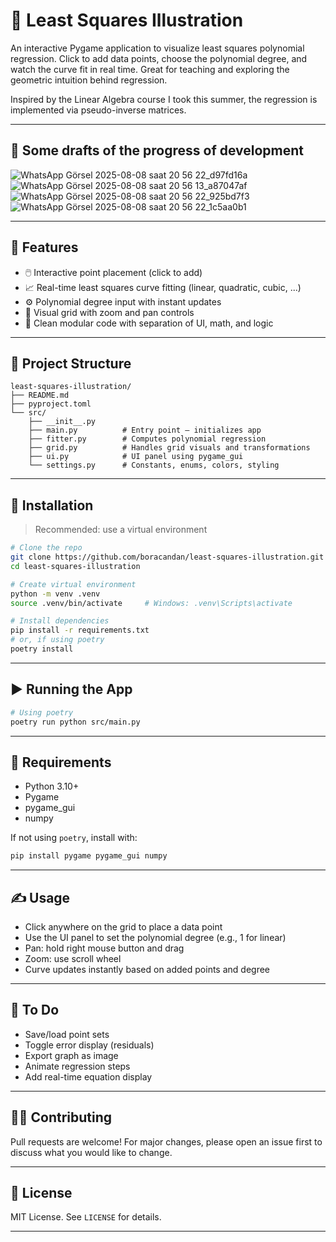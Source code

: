 # 🎯 Least Squares Illustration

An interactive Pygame application to visualize least squares polynomial regression. Click to add data points, choose the polynomial degree, and watch the curve fit in real time. Great for teaching and exploring the geometric intuition behind regression.

Inspired by the Linear Algebra course I took this summer, the regression is implemented via pseudo-inverse matrices.

---

## 📸 Some drafts of the progress of development

![WhatsApp Görsel 2025-08-08 saat 20 56 22_d97fd16a](https://github.com/user-attachments/assets/786850a0-f7e1-4d27-a5fb-f8ab95ba9a62)
![WhatsApp Görsel 2025-08-08 saat 20 56 13_a87047af](https://github.com/user-attachments/assets/c035b62c-c4e3-4d47-ab62-eef2b7288e91)
![WhatsApp Görsel 2025-08-08 saat 20 56 22_925bd7f3](https://github.com/user-attachments/assets/953b38b4-c83f-4433-bebb-ed45ed8c632a)
![WhatsApp Görsel 2025-08-08 saat 20 56 22_1c5aa0b1](https://github.com/user-attachments/assets/1f639941-deae-4f41-ae74-7fddb38cffc9)


---

## 🧠 Features

- 🖱️ Interactive point placement (click to add)
- 📈 Real-time least squares curve fitting (linear, quadratic, cubic, ...)
- ⚙️ Polynomial degree input with instant updates
- 🧮 Visual grid with zoom and pan controls
- 🎨 Clean modular code with separation of UI, math, and logic

---

## 📁 Project Structure

```
least-squares-illustration/
├── README.md
├── pyproject.toml
└── src/
    ├── __init__.py
    ├── main.py          # Entry point – initializes app
    ├── fitter.py        # Computes polynomial regression
    ├── grid.py          # Handles grid visuals and transformations
    ├── ui.py            # UI panel using pygame_gui
    └── settings.py      # Constants, enums, colors, styling
```

---

## 🧰 Installation

> Recommended: use a virtual environment

```bash
# Clone the repo
git clone https://github.com/boracandan/least-squares-illustration.git
cd least-squares-illustration

# Create virtual environment
python -m venv .venv
source .venv/bin/activate     # Windows: .venv\Scripts\activate

# Install dependencies
pip install -r requirements.txt
# or, if using poetry
poetry install
```

---

## ▶️ Running the App

```bash
# Using poetry
poetry run python src/main.py

```

---

## 🧪 Requirements

- Python 3.10+
- Pygame
- pygame_gui
- numpy

If not using `poetry`, install with:

```bash
pip install pygame pygame_gui numpy
```

---

## ✍️ Usage

- Click anywhere on the grid to place a data point
- Use the UI panel to set the polynomial degree (e.g., 1 for linear)
- Pan: hold right mouse button and drag
- Zoom: use scroll wheel
- Curve updates instantly based on added points and degree

---

## 🧹 To Do

- Save/load point sets
- Toggle error display (residuals)
- Export graph as image
- Animate regression steps
- Add real-time equation display

---

## 🧑‍💻 Contributing

Pull requests are welcome! For major changes, please open an issue first to discuss what you would like to change.

---

## 📄 License

MIT License. See `LICENSE` for details.

---
